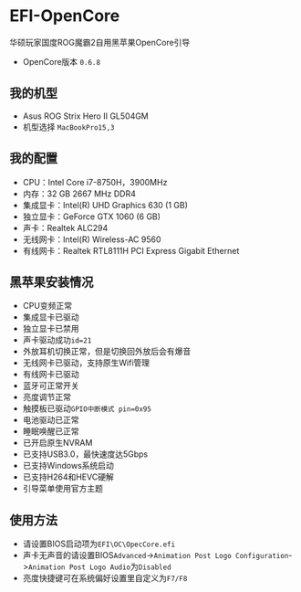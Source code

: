 # EFI-OpenCore
华硕玩家国度ROG魔霸2自用黑苹果OpenCore引导
* OpenCore版本 `0.6.8`

## 我的机型
* Asus ROG Strix Hero II GL504GM
* 机型选择 `MacBookPro15,3`

## 我的配置
* CPU：Intel Core i7-8750H，3900MHz
* 内存：32 GB 2667 MHz DDR4
* 集成显卡：Intel(R) UHD Graphics 630 (1 GB)
* 独立显卡：GeForce GTX 1060 (6 GB)
* 声卡：Realtek ALC294
* 无线网卡：Intel(R) Wireless-AC 9560
* 有线网卡：Realtek RTL8111H PCI Express Gigabit Ethernet

## 黑苹果安装情况
* CPU变频正常
* 集成显卡已驱动
* 独立显卡已禁用
* 声卡驱动成功`id=21`
* 外放耳机切换正常，但是切换回外放后会有爆音
* 无线网卡已驱动，支持原生Wifi管理
* 有线网卡已驱动
* 蓝牙可正常开关
* 亮度调节正常
* 触摸板已驱动`GPIO中断模式 pin=0x95`
* 电池驱动已正常
* 睡眠唤醒已正常
* 已开启原生NVRAM
* 已支持USB3.0，最快速度达5Gbps
* 已支持Windows系统启动
* 已支持H264和HEVC硬解
* 引导菜单使用官方主题

## 使用方法
* 请设置BIOS启动项为`EFI\OC\OpecCore.efi`
* 声卡无声音的请设置BIOS`Advanced`->`Animation Post Logo Configuration`->`Animation Post Logo Audio`为`Disabled`
* 亮度快捷键可在系统偏好设置里自定义为`F7/F8`
